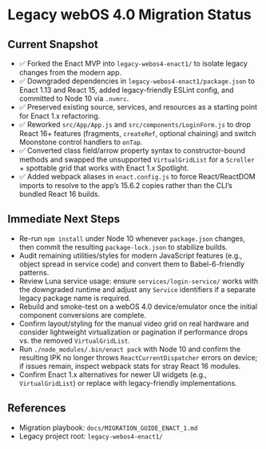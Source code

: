 # Legacy webOS 4.0 Migration Status

## Current Snapshot
- ✅ Forked the Enact MVP into `legacy-webos4-enact1/` to isolate legacy changes from the modern app.
- ✅ Downgraded dependencies in `legacy-webos4-enact1/package.json` to Enact 1.13 and React 15, added legacy-friendly ESLint config, and committed to Node 10 via `.nvmrc`.
- ✅ Preserved existing source, services, and resources as a starting point for Enact 1.x refactoring.
- ✅ Reworked `src/App/App.js` and `src/components/LoginForm.js` to drop React 16+ features (fragments, `createRef`, optional chaining) and switch Moonstone control handlers to `onTap`.
- ✅ Converted class field/arrow property syntax to constructor-bound methods and swapped the unsupported `VirtualGridList` for a `Scroller` + spottable grid that works with Enact 1.x Spotlight.
- ✅ Added webpack aliases in `enact.config.js` to force React/ReactDOM imports to resolve to the app’s 15.6.2 copies rather than the CLI’s bundled React 16 builds.

## Immediate Next Steps
- Re-run `npm install` under Node 10 whenever `package.json` changes, then commit the resulting `package-lock.json` to stabilize builds.
- Audit remaining utilities/styles for modern JavaScript features (e.g., object spread in service code) and convert them to Babel-6-friendly patterns.
- Review Luna service usage: ensure `services/login-service/` works with the downgraded runtime and adjust any `Service` identifiers if a separate legacy package name is required.
- Rebuild and smoke-test on a webOS 4.0 device/emulator once the initial component conversions are complete.
- Confirm layout/styling for the manual video grid on real hardware and consider lightweight virtualization or pagination if performance drops vs. the removed `VirtualGridList`.
- Run `./node_modules/.bin/enact pack` with Node 10 and confirm the resulting IPK no longer throws `ReactCurrentDispatcher` errors on device; if issues remain, inspect webpack stats for stray React 16 modules.
- Confirm Enact 1.x alternatives for newer UI widgets (e.g., `VirtualGridList`) or replace with legacy-friendly implementations.

## References
- Migration playbook: `docs/MIGRATION_GUIDE_ENACT_1.md`
- Legacy project root: `legacy-webos4-enact1/`
